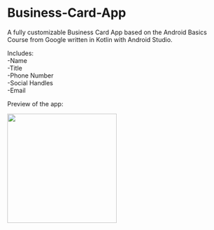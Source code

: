 # Business-Card-App
 A fully customizable Business Card App based on the Android Basics Course from Google written in Kotlin with Android Studio.
 
 Includes: <br>
 -Name <br>
 -Title <br>
 -Phone Number <br>
 -Social Handles <br>
 -Email <br>
 
 Preview of the app:<br>
 
<img src = "https://github.com/Ky-Dex/BusinessCard/assets/107052359/daad0273-d4e4-4312-ab3b-7ebefcbb58b2"  width = "250"/>
